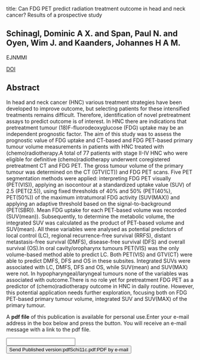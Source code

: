 title: Can FDG PET predict radiation treatment outcome in head and neck cancer? Results of a prospective study

## Schinagl, Dominic A X. and Span, Paul N. and Oyen, Wim J. and Kaanders, Johannes H A M.
EJNMMI

<a href="https://doi.org/10.1007/s00259-011-1789-x">DOI</a>

## Abstract
In head and neck cancer (HNC) various treatment strategies have been developed to improve outcome, but selecting patients for these intensified treatments remains difficult. Therefore, identification of novel pretreatment assays to predict outcome is of interest. In HNC there are indications that pretreatment tumour (18)F-fluorodeoxyglucose (FDG) uptake may be an independent prognostic factor. The aim of this study was to assess the prognostic value of FDG uptake and CT-based and FDG PET-based primary tumour volume measurements in patients with HNC treated with (chemo)radiotherapy.A total of 77 patients with stage II-IV HNC who were eligible for definitive (chemo)radiotherapy underwent coregistered pretreatment CT and FDG PET. The gross tumour volume of the primary tumour was determined on the CT (GTV(CT)) and FDG PET scans. Five PET segmentation methods were applied: interpreting FDG PET visually (PET(VIS)), applying an isocontour at a standardized uptake value (SUV) of 2.5 (PET(2.5)), using fixed thresholds of 40% and 50% (PET(40%), PET(50%)) of the maximum intratumoral FDG activity (SUV(MAX)) and applying an adaptive threshold based on the signal-to-background (PET(SBR)). Mean FDG uptake for each PET-based volume was recorded (SUV(mean)). Subsequently, to determine the metabolic volume, the integrated SUV was calculated as the product of PET-based volume and SUV(mean). All these variables were analysed as potential predictors of local control (LC), regional recurrence-free survival (RRFS), distant metastasis-free survival (DMFS), disease-free survival (DFS) and overall survival (OS).In oral cavity/oropharynx tumours PET(VIS) was the only volume-based method able to predict LC. Both PET(VIS) and GTV(CT) were able to predict DMFS, DFS and OS in these subsites. Integrated SUVs were associated with LC, DMFS, DFS and OS, while SUV(mean) and SUV(MAX) were not. In hypopharyngeal/laryngeal tumours none of the variables was associated with outcome.There is no role yet for pretreatment FDG PET as a predictor of (chemo)radiotherapy outcome in HNC in daily routine. However, this potential application needs further exploration, focusing both on FDG PET-based primary tumour volume, integrated SUV and SUV(MAX) of the primary tumour.

A <b>pdf file</b> of this publication is available for personal use.Enter your e-mail address in the box below and press the button. You will receive an e-mail message with a link to the pdf file.
<form action="sender.php">  <input type="text" name="email">  <input type="submit" value="Send Published version:pdfSchi11c.pdf:PDF by e-mail"></form>